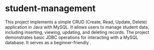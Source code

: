 # student-management
This project implements a simple CRUD (Create, Read, Update, Delete) application in Java with MySQL. It allows users to manage student data, including inserting, viewing, updating, and deleting records. The project demonstrates basic JDBC operations for interacting with a MySQL database. It serves as a beginner-friendly .
